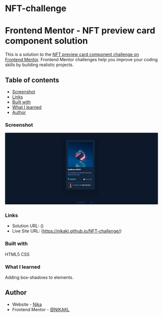 # NFT-challenge
# Frontend Mentor - NFT preview card component solution

This is a solution to the [NFT preview card component challenge on Frontend Mentor](https://www.frontendmentor.io/challenges/nft-preview-card-component-SbdUL_w0U). Frontend Mentor challenges help you improve your coding skills by building realistic projects. 

## Table of contents

  - [Screenshot](#screenshot)
  - [Links](#links)
  - [Built with](#built-with)
  - [What I learned](#what-i-learned)
  - [Author](#author)

### Screenshot

![](images/screenshot.PNG)


### Links

- Solution URL: ()
- Live Site URL: (https://nikakl.github.io/NFT-challenge/)


### Built with
HTML5
CSS

### What I learned

Adding box-shadows to elements.
## Author

- Website - [Nika](https://https://nikakl.github.io/CV/)
- Frontend Mentor - [@NIKAKL](https://www.frontendmentor.io/profile/NIKAKL)



